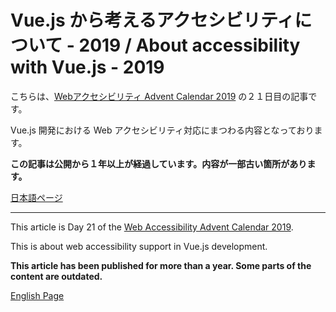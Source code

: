 # Vue.js から考えるアクセシビリティについて - 2019 / About accessibility with Vue.js - 2019

こちらは、[Webアクセシビリティ Advent Calendar 2019](https://adventar.org/calendars/3994) の２１日目の記事です。

Vue.js 開発における Web アクセシビリティ対応にまつわる内容となっております。

**この記事は公開から１年以上が経過しています。内容が一部古い箇所があります。**

[日本語ページ](https://yamanoku.net/vue-a11y-2019/ja/)

---

This article is Day 21 of the [Web Accessibility Advent Calendar 2019](https://adventar.org/calendars/3994).

This is about web accessibility support in Vue.js development.

**This article has been published for more than a year. Some parts of the content are outdated.**

[English Page](https://yamanoku.net/vue-a11y-2019/en/)
